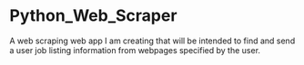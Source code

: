# Python_Web_Scraper
A web scraping web app I am creating that will be intended to find and send a user job listing information from webpages specified by the user.
